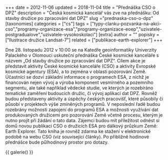 +++
date = 2012-11-06
updated = 2018-11-04
title = "Přednáška CSO o DPZ"
description = "Česká kosmická kancelář vás zve na přednášku: Od stavby družice po zpracování dat DPZ"
slug ="prednaska-cso-o-dpz"
[taxonomies]
categories = ["cs"]
tags = ["typy-clanku-pozvanka-na-akci-cso","programy-organizace-esa","programy-organizace-eoep","uzivatele-postgradualove","uzivatele-vysokoskolaci"]
[extra]
author = ""
popisky = ["Ilustrace družice Landsat-7"]
related = ["publikace-earth-explorer"]
+++

Dne 28. listopadu 2012 v 10:00 se na Katedře geoinformatiky Univerzity Palackého v Olomouci uskuteční přednáška České kosmické kanceláře s názvem „Od stavby družice po zpracování dat DPZ“. Cílem akce je představit aktivity České kosmické kanceláře (CSO) a aktivity Evropské kosmické agentury (ESA), a to zejména v oblasti pozorování Země. Účastníci se dozví základní informace o programech ESA, z nichž je financován nejen vývoj a výroba komponent vesmírného a pozemního segmentu, ale také například vědecké studie, ve kterých je rozebíráno tematické zaměření budoucích družic, či vývoj aplikací dat DPZ. Rovněž budou představeny aktivity a úspěchy českých pracovišť, které působily či působí v projektech výše zmíněných programů. V neposlední řadě budou rozebrány možnosti zapojení do programů ESA a možnosti využívání dat produkovaných družicemi pro pozorování Země včetně procesu, kterým je nutno projít při žádání o tato data. Zájemci budou mít příležitost odnést si domů novou publikaci CSO o družicích ESA pro dálkový průzkum Země: Earth Explorer. Tato kniha je rovněž zdarma ke stažení v elektronické podobě na webu CSO (viz související články). Po přibližně hodinové přednášce bude půlhodinový prostor pro dotazy.

{{ galerie() }}
